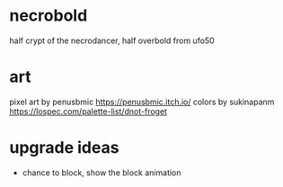 
# necrobold
half crypt of the necrodancer, half overbold from ufo50


# art
pixel art by penusbmic  https://penusbmic.itch.io/
colors by sukinapanm    https://lospec.com/palette-list/dnot-froget 



# upgrade ideas
- chance to block, show the block animation
